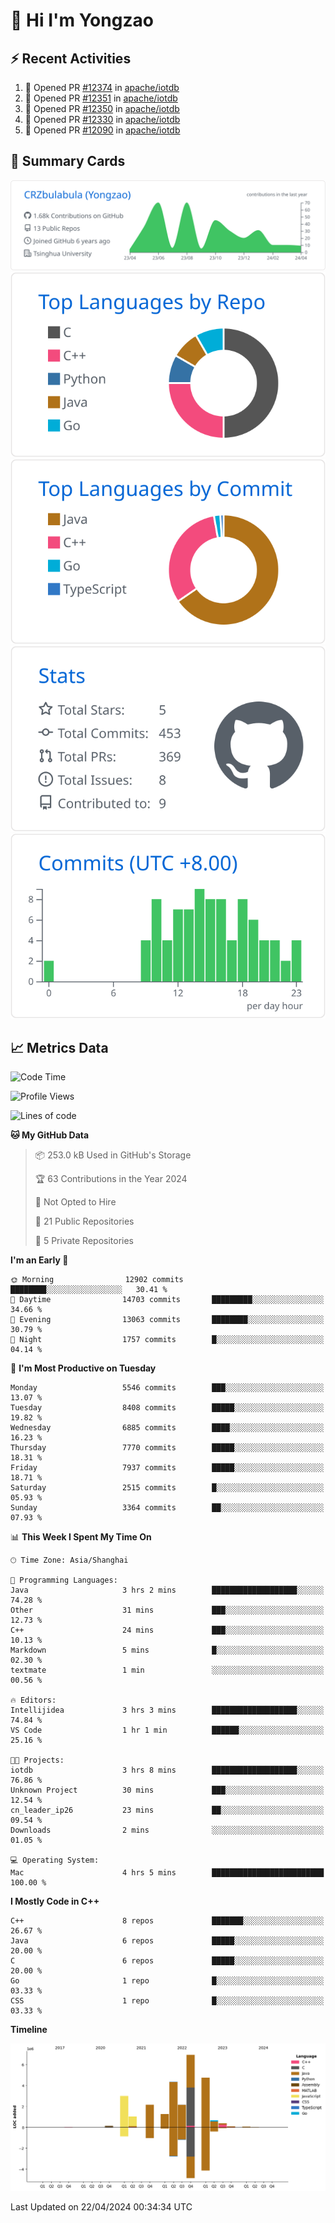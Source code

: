 # 👋 Hi I'm Yongzao

## ⚡ Recent Activities
<!--START_SECTION:activity-->
1. 💪 Opened PR [#12374](https://github.com/apache/iotdb/pull/12374) in [apache/iotdb](https://github.com/apache/iotdb)
2. 💪 Opened PR [#12351](https://github.com/apache/iotdb/pull/12351) in [apache/iotdb](https://github.com/apache/iotdb)
3. 💪 Opened PR [#12350](https://github.com/apache/iotdb/pull/12350) in [apache/iotdb](https://github.com/apache/iotdb)
4. 💪 Opened PR [#12330](https://github.com/apache/iotdb/pull/12330) in [apache/iotdb](https://github.com/apache/iotdb)
5. 💪 Opened PR [#12090](https://github.com/apache/iotdb/pull/12090) in [apache/iotdb](https://github.com/apache/iotdb)
<!--END_SECTION:activity-->

## 🎑 Summary Cards

[![](https://raw.githubusercontent.com/CRZbulabula/CRZbulabula/main/profile-summary-card-output/github/0-profile-details.svg)](https://github.com/vn7n24fzkq/github-profile-summary-cards)
[![](https://raw.githubusercontent.com/CRZbulabula/CRZbulabula/main/profile-summary-card-output/github/1-repos-per-language.svg)](https://github.com/vn7n24fzkq/github-profile-summary-cards) [![](https://raw.githubusercontent.com/CRZbulabula/CRZbulabula/main/profile-summary-card-output/github/2-most-commit-language.svg)](https://github.com/vn7n24fzkq/github-profile-summary-cards)
[![](https://raw.githubusercontent.com/CRZbulabula/CRZbulabula/main/profile-summary-card-output/github/3-stats.svg)](https://github.com/vn7n24fzkq/github-profile-summary-cards) [![](https://raw.githubusercontent.com/CRZbulabula/CRZbulabula/main/profile-summary-card-output/github/4-productive-time.svg)](https://github.com/vn7n24fzkq/github-profile-summary-cards)

## 📈 Metrics Data

<!--START_SECTION:waka-->
![Code Time](http://img.shields.io/badge/Code%20Time-630%20hrs%2047%20mins-blue)

![Profile Views](http://img.shields.io/badge/Profile%20Views-0-blue)

![Lines of code](https://img.shields.io/badge/From%20Hello%20World%20I%27ve%20Written-27.1%20million%20lines%20of%20code-blue)

**🐱 My GitHub Data** 

> 📦 253.0 kB Used in GitHub's Storage 
 > 
> 🏆 63 Contributions in the Year 2024
 > 
> 🚫 Not Opted to Hire
 > 
> 📜 21 Public Repositories 
 > 
> 🔑 5 Private Repositories 
 > 
**I'm an Early 🐤** 

```text
🌞 Morning                12902 commits       ████████░░░░░░░░░░░░░░░░░   30.41 % 
🌆 Daytime                14703 commits       █████████░░░░░░░░░░░░░░░░   34.66 % 
🌃 Evening                13063 commits       ████████░░░░░░░░░░░░░░░░░   30.79 % 
🌙 Night                  1757 commits        █░░░░░░░░░░░░░░░░░░░░░░░░   04.14 % 
```
📅 **I'm Most Productive on Tuesday** 

```text
Monday                   5546 commits        ███░░░░░░░░░░░░░░░░░░░░░░   13.07 % 
Tuesday                  8408 commits        █████░░░░░░░░░░░░░░░░░░░░   19.82 % 
Wednesday                6885 commits        ████░░░░░░░░░░░░░░░░░░░░░   16.23 % 
Thursday                 7770 commits        █████░░░░░░░░░░░░░░░░░░░░   18.31 % 
Friday                   7937 commits        █████░░░░░░░░░░░░░░░░░░░░   18.71 % 
Saturday                 2515 commits        █░░░░░░░░░░░░░░░░░░░░░░░░   05.93 % 
Sunday                   3364 commits        ██░░░░░░░░░░░░░░░░░░░░░░░   07.93 % 
```


📊 **This Week I Spent My Time On** 

```text
🕑︎ Time Zone: Asia/Shanghai

💬 Programming Languages: 
Java                     3 hrs 2 mins        ███████████████████░░░░░░   74.28 % 
Other                    31 mins             ███░░░░░░░░░░░░░░░░░░░░░░   12.73 % 
C++                      24 mins             ███░░░░░░░░░░░░░░░░░░░░░░   10.13 % 
Markdown                 5 mins              █░░░░░░░░░░░░░░░░░░░░░░░░   02.30 % 
textmate                 1 min               ░░░░░░░░░░░░░░░░░░░░░░░░░   00.56 % 

🔥 Editors: 
Intellijidea             3 hrs 3 mins        ███████████████████░░░░░░   74.84 % 
VS Code                  1 hr 1 min          ██████░░░░░░░░░░░░░░░░░░░   25.16 % 

🐱‍💻 Projects: 
iotdb                    3 hrs 8 mins        ███████████████████░░░░░░   76.86 % 
Unknown Project          30 mins             ███░░░░░░░░░░░░░░░░░░░░░░   12.54 % 
cn_leader_ip26           23 mins             ██░░░░░░░░░░░░░░░░░░░░░░░   09.54 % 
Downloads                2 mins              ░░░░░░░░░░░░░░░░░░░░░░░░░   01.05 % 

💻 Operating System: 
Mac                      4 hrs 5 mins        █████████████████████████   100.00 % 
```

**I Mostly Code in C++** 

```text
C++                      8 repos             ███████░░░░░░░░░░░░░░░░░░   26.67 % 
Java                     6 repos             █████░░░░░░░░░░░░░░░░░░░░   20.00 % 
C                        6 repos             █████░░░░░░░░░░░░░░░░░░░░   20.00 % 
Go                       1 repo              █░░░░░░░░░░░░░░░░░░░░░░░░   03.33 % 
CSS                      1 repo              █░░░░░░░░░░░░░░░░░░░░░░░░   03.33 % 
```



**Timeline**

![Lines of Code chart](https://raw.githubusercontent.com/CRZbulabula/CRZbulabula/main/assets/bar_graph.png)


 Last Updated on 22/04/2024 00:34:34 UTC
<!--END_SECTION:waka-->

